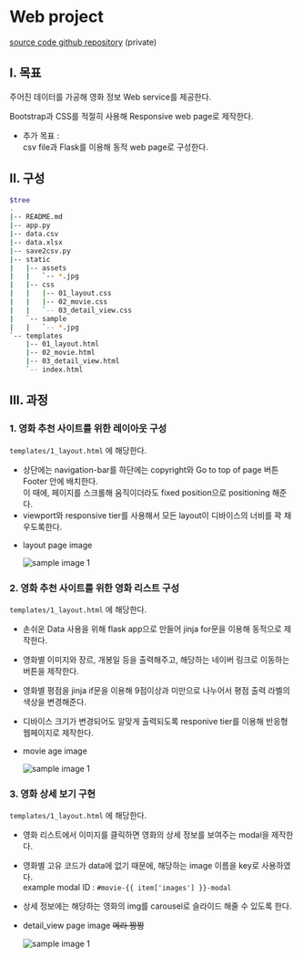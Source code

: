 # Web project

[source code github repository](https://github.com/jiwookseo/web_project) (private)



## I. 목표

주어진 데이터를 가공해 영화 정보 Web service를 제공한다.

Bootstrap과 CSS를 적절히 사용해 Responsive web page로 제작한다.

+ 추가 목표 :  
  csv file과 Flask를 이용해 동적 web page로 구성한다.



## II. 구성

```bash
$tree
.
|-- README.md
|-- app.py
|-- data.csv
|-- data.xlsx
|-- save2csv.py
|-- static
|   |-- assets
|   |   `-- *.jpg
|   |-- css
|   |   |-- 01_layout.css
|   |   |-- 02_movie.css
|   |   `-- 03_detail_view.css
|   `-- sample
|   |   `-- *.jpg
`-- templates
    |-- 01_layout.html
    |-- 02_movie.html
    |-- 03_detail_view.html
    `-- index.html
```



## III. 과정

### 1. 영화 추천 사이트를 위한 레이아웃 구성  

`templates/1_layout.html` 에 해당한다.

* 상단에는 navigation-bar를 하단에는 copyright와 Go to top of page 버튼 Footer 안에 배치한다.  
  이 때에, 페이지를 스크롤해 움직이더라도 fixed position으로 positioning 해준다.
* viewport와 responsive tier를 사용해서 모든 layout이 디바이스의 너비를 꽉 채우도록한다.

- layout page image

   ![sample image 1](C:/Users/student/web/static/sample/sample_img_0.PNG)



### 2. 영화 추천 사이트를 위한 영화 리스트 구성  

`templates/1_layout.html` 에 해당한다.  

* 손쉬운 Data 사용을 위해 flask app으로 만들어 jinja for문을 이용해 동적으로 제작한다.  

* 영화별 이미지와 장르, 개봉일 등을 출력해주고, 해당하는 네이버 링크로 이동하는 버튼을 제작한다.

* 영화별 평점을 jinja if문을 이용해 9점이상과 미만으로 나누어서 평점 출력 라벨의 색상을 변경해준다.

* 디바이스 크기가 변경되어도 알맞게 출력되도록 responive tier를 이용해 반응형 웹페이지로 제작한다.

* movie age image

  ![sample image 1](C:/Users/student/web/static/sample/sample_img_1.PNG)



### 3. 영화 상세 보기 구현  

```templates/1_layout.html``` 에 해당한다.

- 영화 리스트에서 이미지를 클릭하면 영화의 상세 정보를 보여주는 modal을 제작한다.

- 영화별 고유 코드가 data에 없기 때문에, 해당하는 image 이름을 key로 사용하였다.  
  example modal ID :  `#movie-{{ item['images'] }}-modal`

- 상세 정보에는 해당하는 영화의 img를 carousel로 슬라이드 해줄 수 있도록 한다.

- detail_view page image  ~~메라 짱짱~~ 

  ![sample image 1](C:/Users/student/web/static/sample/sample_img_2.PNG)